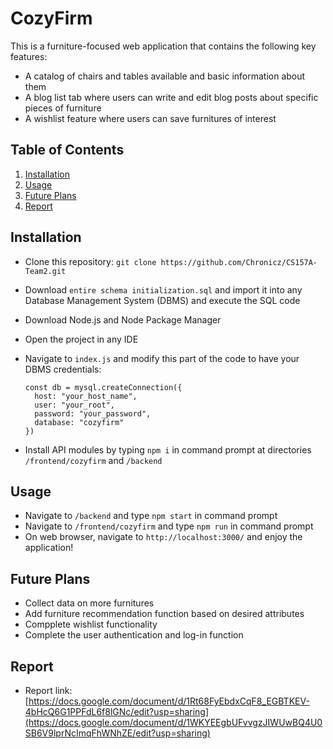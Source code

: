 # CozyFirm

This is a furniture-focused web application that contains the following key features:

- A catalog of chairs and tables available and basic information about them
- A blog list tab where users can write and edit blog posts about specific pieces of furniture
- A wishlist feature where users can save furnitures of interest

## Table of Contents

1. [Installation](#installation)
2. [Usage](#usage)
3. [Future Plans](#future_plans)
4. [Report](#report)

<a name="installation"></a>

## Installation

- Clone this repository: `git clone https://github.com/Chronicz/CS157A-Team2.git`
- Download `entire schema initialization.sql` and import it into any Database Management System (DBMS) and execute the SQL code
- Download Node.js and Node Package Manager
- Open the project in any IDE
- Navigate to `index.js` and modify this part of the code to have your DBMS credentials:

  ```
  const db = mysql.createConnection({
    host: "your_host_name",
    user: "your_root",
    password: "your_password",
    database: "cozyfirm"
  })
  ```

- Install API modules by typing `npm i` in command prompt at directories `/frontend/cozyfirm` and `/backend`

<a name="usage"></a>

## Usage

- Navigate to `/backend` and type `npm start` in command prompt
- Navigate to `/frontend/cozyfirm` and type `npm run` in command prompt
- On web browser, navigate to `http://localhost:3000/` and enjoy the application!

<a name="#future_plans"></a>

## Future Plans

- Collect data on more furnitures
- Add furniture recommendation function based on desired attributes
- Compplete wishlist functionality
- Complete the user authentication and log-in function

<a name = "report"></a>

## Report

- Report link: [https://docs.google.com/document/d/1Rt68FyEbdxCqF8_EGBTKEV-4bHcQ6G1PPFdL6f8lGNc/edit?usp=sharing](https://docs.google.com/document/d/1WKYEEgbUFvvgzJIWUwBQ4U0SB6V9lprNcImqFhWNhZE/edit?usp=sharing)

